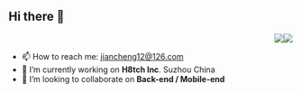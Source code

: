 ## Hi there 👋
<img src='https://img.shields.io/badge/version-v0.9-informational' style='float:right' />&nbsp;<img src='https://img.shields.io/appveyor/build/gruntjs/grunt' style='float:right' />

- 📫 How to reach me: jiancheng12@126.com
- 🔭 I’m currently working on **H8tch Inc**. Suzhou China
- 👯 I’m looking to collaborate on **Back-end / Mobile-end**
